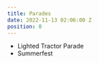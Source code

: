 ```yaml
---
title: Parades
date: 2022-11-13 02:06:00 Z
position: 0
---
```


* Lighted Tractor Parade
* Summerfest